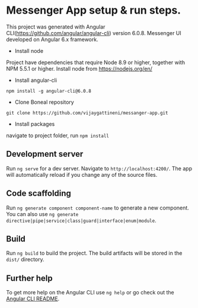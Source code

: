 # Messenger App setup & run steps.

This project was generated with Angular CLI(https://github.com/angular/angular-cli) version 6.0.8. Messenger UI developed on Angular 6.x framework.

* Install node

Project have dependencies that require Node 8.9 or higher, together with NPM 5.5.1 or higher. Install node from https://nodejs.org/en/

* Install angular-cli

`npm install -g angular-cli@6.0.8`

* Clone Boneal repository

`git clone https://github.com/vijaygattineni/messanger-app.git`

* Install packages

navigate to project folder, run `npm install`

## Development server

Run `ng serve` for a dev server. Navigate to `http://localhost:4200/`. The app will automatically reload if you change any of the source files.

## Code scaffolding

Run `ng generate component component-name` to generate a new component. You can also use `ng generate directive|pipe|service|class|guard|interface|enum|module`.

## Build

Run `ng build` to build the project. The build artifacts will be stored in the `dist/` directory.

## Further help

To get more help on the Angular CLI use `ng help` or go check out the [Angular CLI README](https://github.com/angular/angular-cli/blob/master/README.md).
